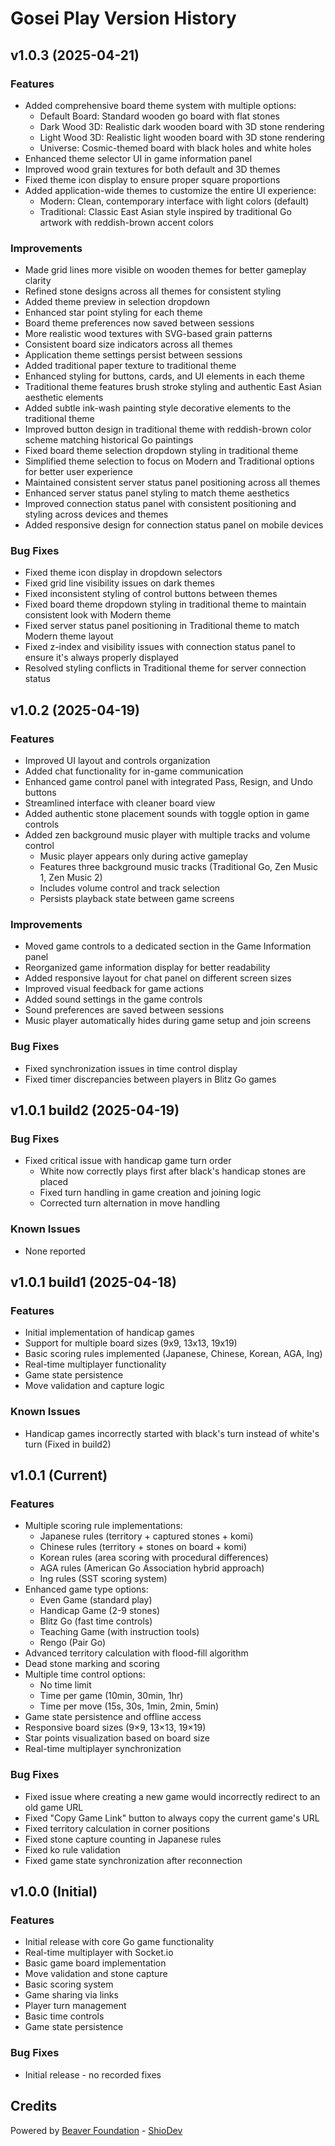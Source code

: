 # Gosei Play Version History

## v1.0.3 (2025-04-21)

### Features
- Added comprehensive board theme system with multiple options:
  - Default Board: Standard wooden go board with flat stones
  - Dark Wood 3D: Realistic dark wooden board with 3D stone rendering
  - Light Wood 3D: Realistic light wooden board with 3D stone rendering
  - Universe: Cosmic-themed board with black holes and white holes
- Enhanced theme selector UI in game information panel
- Improved wood grain textures for both default and 3D themes
- Fixed theme icon display to ensure proper square proportions
- Added application-wide themes to customize the entire UI experience:
  - Modern: Clean, contemporary interface with light colors (default)
  - Traditional: Classic East Asian style inspired by traditional Go artwork with reddish-brown accent colors

### Improvements
- Made grid lines more visible on wooden themes for better gameplay clarity
- Refined stone designs across all themes for consistent styling
- Added theme preview in selection dropdown
- Enhanced star point styling for each theme
- Board theme preferences now saved between sessions
- More realistic wood textures with SVG-based grain patterns
- Consistent board size indicators across all themes
- Application theme settings persist between sessions
- Added traditional paper texture to traditional theme
- Enhanced styling for buttons, cards, and UI elements in each theme
- Traditional theme features brush stroke styling and authentic East Asian aesthetic elements
- Added subtle ink-wash painting style decorative elements to the traditional theme
- Improved button design in traditional theme with reddish-brown color scheme matching historical Go paintings
- Fixed board theme selection dropdown styling in traditional theme
- Simplified theme selection to focus on Modern and Traditional options for better user experience
- Maintained consistent server status panel positioning across all themes
- Enhanced server status panel styling to match theme aesthetics
- Improved connection status panel with consistent positioning and styling across devices and themes
- Added responsive design for connection status panel on mobile devices

### Bug Fixes
- Fixed theme icon display in dropdown selectors
- Fixed grid line visibility issues on dark themes
- Fixed inconsistent styling of control buttons between themes
- Fixed board theme dropdown styling in traditional theme to maintain consistent look with Modern theme
- Fixed server status panel positioning in Traditional theme to match Modern theme layout
- Fixed z-index and visibility issues with connection status panel to ensure it's always properly displayed
- Resolved styling conflicts in Traditional theme for server connection status

## v1.0.2 (2025-04-19)

### Features
- Improved UI layout and controls organization
- Added chat functionality for in-game communication
- Enhanced game control panel with integrated Pass, Resign, and Undo buttons
- Streamlined interface with cleaner board view
- Added authentic stone placement sounds with toggle option in game controls
- Added zen background music player with multiple tracks and volume control
  - Music player appears only during active gameplay
  - Features three background music tracks (Traditional Go, Zen Music 1, Zen Music 2)
  - Includes volume control and track selection
  - Persists playback state between game screens

### Improvements
- Moved game controls to a dedicated section in the Game Information panel
- Reorganized game information display for better readability
- Added responsive layout for chat panel on different screen sizes
- Improved visual feedback for game actions
- Added sound settings in the game controls
- Sound preferences are saved between sessions
- Music player automatically hides during game setup and join screens

### Bug Fixes
- Fixed synchronization issues in time control display
- Fixed timer discrepancies between players in Blitz Go games

## v1.0.1 build2 (2025-04-19)

### Bug Fixes
- Fixed critical issue with handicap game turn order
  - White now correctly plays first after black's handicap stones are placed
  - Fixed turn handling in game creation and joining logic
  - Corrected turn alternation in move handling

### Known Issues
- None reported

## v1.0.1 build1 (2025-04-18)

### Features
- Initial implementation of handicap games
- Support for multiple board sizes (9x9, 13x13, 19x19)
- Basic scoring rules implemented (Japanese, Chinese, Korean, AGA, Ing)
- Real-time multiplayer functionality
- Game state persistence
- Move validation and capture logic

### Known Issues
- Handicap games incorrectly started with black's turn instead of white's turn (Fixed in build2)

## v1.0.1 (Current)
### Features
- Multiple scoring rule implementations:
  - Japanese rules (territory + captured stones + komi)
  - Chinese rules (territory + stones on board + komi)
  - Korean rules (area scoring with procedural differences)
  - AGA rules (American Go Association hybrid approach)
  - Ing rules (SST scoring system)
- Enhanced game type options:
  - Even Game (standard play)
  - Handicap Game (2-9 stones)
  - Blitz Go (fast time controls)
  - Teaching Game (with instruction tools)
  - Rengo (Pair Go)
- Advanced territory calculation with flood-fill algorithm
- Dead stone marking and scoring
- Multiple time control options:
  - No time limit
  - Time per game (10min, 30min, 1hr)
  - Time per move (15s, 30s, 1min, 2min, 5min)
- Game state persistence and offline access
- Responsive board sizes (9×9, 13×13, 19×19)
- Star points visualization based on board size
- Real-time multiplayer synchronization

### Bug Fixes
- Fixed issue where creating a new game would incorrectly redirect to an old game URL
- Fixed "Copy Game Link" button to always copy the current game's URL
- Fixed territory calculation in corner positions
- Fixed stone capture counting in Japanese rules
- Fixed ko rule validation
- Fixed game state synchronization after reconnection

## v1.0.0 (Initial)
### Features
- Initial release with core Go game functionality
- Real-time multiplayer with Socket.io
- Basic game board implementation
- Move validation and stone capture
- Basic scoring system
- Game sharing via links
- Player turn management
- Basic time controls
- Game state persistence

### Bug Fixes
- Initial release - no recorded fixes 

## Credits
Powered by [Beaver Foundation](https://beaver.foundation) - [ShioDev](https://hello.shiodev.com) 